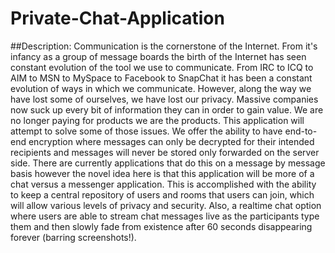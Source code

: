 # Private-Chat-Application
##Description:
Communication is the cornerstone of the Internet. From it's infancy as a group of message boards the birth of the Internet has seen constant evolution of the tool we use to communicate. From IRC to ICQ to AIM to MSN to MySpace to Facebook to SnapChat it has been a constant evolution of ways in which we communicate. However, along the way we have lost some of ourselves, we have lost our privacy. Massive companies now suck up every bit of information they can in order to gain value. We are no longer paying for products we are the products. This application will attempt to solve some of those issues. We offer the ability to have end-to-end encryption where messages can only be decrypted for their intended recipients and messages will never be stored only forwarded on the server side. There are currently applications that do this on a message by message basis however the novel idea here is that this application will be more of a chat versus a messenger application. This is accomplished with the ability to keep a central repository of users and rooms that users can join, which will allow various levels of privacy and security. Also, a realtime chat option where users are able to stream chat messages live as the participants type them and then slowly fade from existence after 60 seconds disappearing forever (barring screenshots!).
